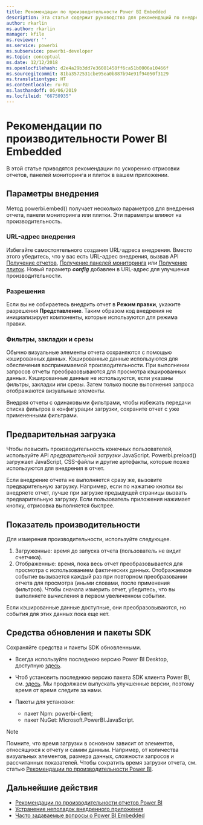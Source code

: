 ```yaml
---
title: Рекомендации по производительности Power BI Embedded
description: Эта статья содержит руководство для рекомендаций по внедрению лучших методов встроенной аналитики.
author: rkarlin
ms.author: rkarlin
manager: kfile
ms.reviewer: ''
ms.service: powerbi
ms.subservice: powerbi-developer
ms.topic: conceptual
ms.date: 12/12/2018
ms.openlocfilehash: d2e4a29b3dd7e36081458ff6ca51b0006a10466f
ms.sourcegitcommit: 81ba3572531cbe95ea0b887b94e91f94050f3129
ms.translationtype: HT
ms.contentlocale: ru-RU
ms.lasthandoff: 06/06/2019
ms.locfileid: "66750935"
---
```

# <a name="power-bi-embedded-performance-best-practices"></a>Рекомендации по производительности Power BI Embedded

В этой статье приводятся рекомендации по ускорению отрисовки отчетов, панелей мониторинга и плиток в вашем приложении.

## <a name="embed-parameters"></a>Параметры внедрения

Метод powerbi.embed() получает несколько параметров для внедрения отчета, панели мониторинга или плитки. Эти параметры влияют на производительность.

### <a name="embed-url"></a>URL-адрес внедрения

Избегайте самостоятельного создания URL-адреса внедрения. Вместо этого убедитесь, что у вас есть URL-адрес внедрения, вызвав API [Получение отчетов](/rest/api/power-bi/reports/getreportsingroup), [Получение панелей мониторинга](/rest/api/power-bi/dashboards/getdashboardsingroup) или [Получение плиток](/rest/api/power-bi/dashboards/gettilesingroup). Новый параметр **_config_** добавлен в URL-адрес для улучшения производительности.

### <a name="permissions"></a>Разрешения

Если вы не собираетесь внедрить отчет в **Режим правки**, укажите разрешения **Представление**. Таким образом код внедрения не инициализирует компоненты, которые используются для режима правки.

### <a name="filters-bookmarks-and-slicers"></a>Фильтры, закладки и срезы

Обычно визуальные элементы отчета сохраняются с помощью кэшированных данных. Кэшированные данные используются для обеспечения воспринимаемой производительности. При выполнении запросов отчеты преобразовываются для просмотра кэшированных данных. Кэшированные данные не используются, если указаны фильтры, закладки или срезы. Затем только после выполнения запроса отображаются визуальные элементы.

Внедряя отчеты с одинаковыми фильтрами, чтобы избежать передачи списка фильтров в конфигурации загрузки, сохраните отчет с уже примененными фильтрами.

## <a name="preload"></a>Предварительная загрузка

Чтобы повысить производительность конечных пользователей, используйте API *предварительной загрузки* JavaScript.
Powerbi.preload() загружает JavaScript, CSS-файлы и другие артефакты, которые позже используются для внедрения в отчет.

Если внедрение отчета не выполняется сразу же, вызовите предварительную загрузку. Например, если по нажатию кнопки вы внедряете отчет, лучше при загрузке предыдущей страницы вызвать предварительную загрузку. Если пользователь приложения нажимает кнопку, отрисовка выполняется быстрее.

## <a name="measure-performance"></a>Показатель производительности

Для измерения производительности, используйте следующее.

1. Загруженные: время до запуска отчета (пользователь не видит счетчика).
2. Отображенные: время, пока весь отчет преобразовывается для просмотра с использованием фактических данных. Отображаемое событие вызывается каждый раз при повторном преобразовании отчета для просмотра (иными словами, после применения фильтров). Чтобы сначала измерить отчет, убедитесь, что вы выполняете вычисления в первом увеличенном событии.

Если кэшированные данные доступные, они преобразовываются, но события для этих данных пока еще нет.

## <a name="update-tools-and-sdk-packages"></a>Средства обновления и пакеты SDK

Сохраняйте средства и пакеты SDK обновленными.

* Всегда используйте последнюю версию Power BI Desktop, доступную [здесь](https://powerbi.microsoft.com/desktop/).

* Чтоб установить последнюю версию пакета SDK клиента Power BI, см. [здесь](https://github.com/Microsoft/PowerBI-JavaScript). Мы продолжаем выпускать улучшенные версии, поэтому время от время следите за нами.

* Пакеты для установки:
    * пакет Npm: powerbi-client;
    * пакет NuGet: Microsoft.PowerBI.JavaScript.

> [!Note]
> Помните, что время загрузки в основном зависит от элементов, относящихся к отчету и самим данным. Например, от количества визуальных элементов, размера данных, сложности запросов и рассчитанных показателей. Чтобы сократить время загрузки отчета, см. статью [Рекомендации по производительности Power BI](../power-bi-reports-performance.md).

## <a name="next-steps"></a>Дальнейшие действия

* [Рекомендации по производительности отчетов Power BI](../power-bi-reports-performance.md)
* [Устранение неполадок внедренного приложения](embedded-troubleshoot.md)
* [Часто задаваемые вопросы о Power BI Embedded](embedded-faq.md)
